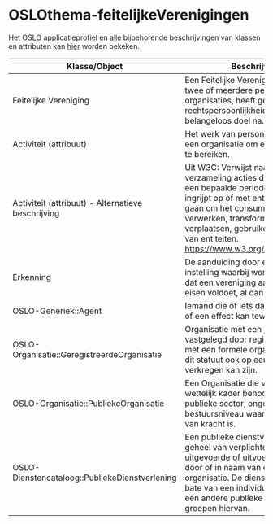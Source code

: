 # OSLOthema-feitelijkeVerenigingen

Het OSLO applicatieprofiel en alle bijbehorende beschrijvingen van klassen en attributen kan [hier](https://data.vlaanderen.be/standaarden/kandidaat-standaard/applicatieprofiel-feitelijke-verenigingen.html) worden bekeken. 

| Klasse/Object | Beschrijving | 
| ------------- | ------------- |
| Feitelijke Vereniging | Een Feitelijke Vereniging bestaat uit twee of meerdere personen en/of organisaties, heeft geen rechtspersoonlijkheid en streeft een belangeloos doel na. |
| Activiteit (attribuut) | Het werk van personen, een groep of een organisatie om een bepaald doel te bereiken. | 
| Activiteit (attribuut) - Alternatieve beschrijving | Uit W3C: Verwijst naar de verzameling acties die gedurende een bepaalde periode plaatsvindt en ingrijpt op of met entiteiten; het kan gaan om het consumeren, verwerken, transformeren, wijzigen, verplaatsen, gebruiken of genereren van entiteiten. https://www.w3.org/ns/prov#Activity| 
| Erkenning | De aanduiding door een bevoegde instelling waarbij wordt vastgesteld dat een vereniging aan bepaalde eisen voldoet, al dan niet tijdelijk. | 
| OSLO-Generiek::Agent | Iemand die of iets dat kan handelen of een effect kan teweeg brengen. | 
| OSLO-Organisatie::GeregistreerdeOrganisatie | Organisatie met een juridisch statuut vastgelegd door registratie. Vergelijk met een formele organisatie waarbij dit statuut ook op een andere manier verkregen kan zijn. | 
| OSLO-Organisatie::PubliekeOrganisatie | Een Organisatie die volgens een wettelijk kader behoort tot de publieke sector, ongeacht het bestuursniveau waarop dat kader van kracht is. |
| OSLO-Dienstencataloog::PubliekeDienstverlening | Een publieke dienstverlening is een geheel van verplichte of optioneel uitgevoerde of uitvoerbare acties door of in naam van een publieke organisatie. De dienstverlening is ten bate van een individu, een bedrijf, een andere publieke organisatie of groepen hiervan. |
